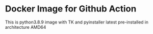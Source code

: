 # Docker Image for Github Action
This is python3.8.9 image with TK and pyinstaller latest pre-installed in architecture AMD64
